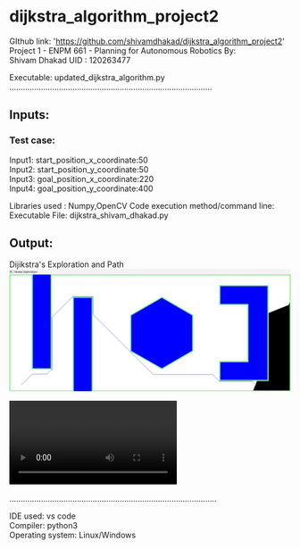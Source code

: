 # dijkstra_algorithm_project2

GIthub link: 'https://github.com/shivamdhakad/dijkstra_algorithm_project2'
Project 1 - ENPM 661 - Planning for Autonomous Robotics
By:  
Shivam Dhakad
UID : 120263477

Executable: updated_dijkstra_algorithm.py\
..........................................................................................
## Inputs:
### Test case:
Input1: start_position_x_coordinate:50\
Input2: start_position_y_coordinate:50\
Input3: goal_position_x_coordinate:220\
Input4: goal_position_y_coordinate:400

Libraries used : Numpy,OpenCV
Code execution method/command line: Executable File: dijkstra_shivam_dhakad.py

## Output:
Dijikstra's Exploration and Path\
![Optimal_Path](https://github.com/shivamdhakad/dijkstra_algorithm_project2/blob/main/Optimal_Path.png)  

![dijkstra_explore_path](https://github.com/shivamdhakad/dijkstra_algorithm_project2/blob/main/dijkstra_explore_path.mp4)

............................................................................................

IDE used: vs code\
Compiler: python3\
Operating system: Linux/Windows

